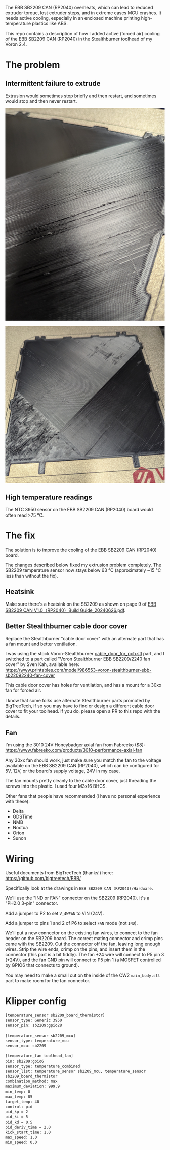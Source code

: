 The EBB SB2209 CAN (RP2040) overheats, which can lead to reduced
extruder torque, lost extruder steps, and in extreme cases MCU crashes.
It needs active cooling, especially in an enclosed machine printing
high-temperature plastics like ABS.

This repo contains a description of how I added active (forced air)
cooling of the EBB SB2209 CAN (RP2040) in the Stealthburner toolhead of
my Voron 2.4.


# The problem


## Intermittent failure to extrude

Extrusion would sometimes stop briefly and then restart, and sometimes
would stop and then never restart.

![](/images/extrusion-problem-0.jpg)

![](/images/extrusion-problem-1.jpg)

## High temperature readings

The NTC 3950 sensor on the EBB SB2209 CAN (RP2040) board would often
read >75 °C.




# The fix

The solution is to improve the cooling of the EBB SB2209 CAN (RP2040)
board.

The changes described below fixed my extrusion problem completely.
The SB2209 temperature sensor now stays below 63 °C (approximately ~15
°C less than without the fix).


## Heatsink

Make sure there's a heatsink on the SB2209 as shown
on page 9 of [EBB SB2209 CAN V1.0（RP2040）Build
Guide_20240626.pdf](https://github.com/bigtreetech/EBB/blob/master/EBB%20SB2209%20CAN%20(RP2040)/Build%20Guide/EBB%20SB2209%20CAN%20V1.0%EF%BC%88RP2040%EF%BC%89Build%20Guide_20240626.pdf).


## Better Stealthburner cable door cover

Replace the Stealthburner "cable door cover" with an alternate part that
has a fan mount and better ventilation.

I was using the stock Voron-Stealthburner
[cable_door_for_pcb.stl](https://github.com/VoronDesign/Voron-Stealthburner/blob/main/STLs/Clockwork2/cable_door_for_pcb.stl)
part, and I switched to a part called "Voron Stealthburner
EBB SB2209/2240 fan cover" by Sven Kah, available here:
<https://www.printables.com/model/986553-voron-stealthburner-ebb-sb22092240-fan-cover>

This cable door cover has holes for ventilation, and has a mount for a
30xx fan for forced air.

I know that some folks use alternate Stealthburner parts promoted by
BigTreeTech, if so you may have to find or design a different cable
door cover to fit your toolhead.  If you do, please open a PR to this
repo with the details.


## Fan

I'm using the 3010 24V Honeybadger axial fan from Fabreeko ($8):
<https://www.fabreeko.com/products/3010-performance-axial-fan>

Any 30xx fan should work, just make sure you match the fan to the voltage
available on the EBB SB2209 CAN (RP2040), which can be configured for 5V,
12V, or the board's supply voltage, 24V in my case.

The fan mounts pretty cleanly to the cable door cover, just threading
the screws into the plastic.  I used four M3x16 BHCS.

Other fans that people have recommended (i have no personal experience with these):
* Delta
* GDSTime
* NMB
* Noctua
* Orion
* Sunon




# Wiring

Useful documents from BigTreeTech (thanks!) here:
<https://github.com/bigtreetech/EBB/>

Specifically look at the drawings in `EBB SB2209 CAN (RP2040)/Hardware`.

We'll use the "IND or FAN" connector on the SB2209 (RP2040).  It's a
"PH2.0 3-pin" connector.

Add a jumper to P2 to set `V_4WFAN` to VIN (24V).

Add a jumper to pins 1 and 2 of P6 to select `FAN` mode (not `IND`).

We'll put a new connector on the existing fan wires, to connect to the
fan header on the SB2209 board.  The correct mating connector and crimp
pins came with the SB2209.  Cut the connector off the fan, leaving long
enough wires.  Strip the wire ends, crimp on the pins, and insert them
in the connector (this part is a bit fiddly).  The fan +24 wire will
connect to P5 pin 3 (+24V), and the fan GND pin will connect to P5 pin 1
(a MOSFET controlled by GPIO6 that connects to ground).

You may need to make a small cut on the inside of the CW2 `main_body.stl`
part to make room for the fan connector.




# Klipper config

```
[temperature_sensor sb2209_board_thermistor]
sensor_type: Generic 3950
sensor_pin: sb2209:gpio28

[temperature_sensor sb2209_mcu]
sensor_type: temperature_mcu
sensor_mcu: sb2209

[temperature_fan toolhead_fan]
pin: sb2209:gpio6
sensor_type: temperature_combined
sensor_list: temperature_sensor sb2209_mcu, temperature_sensor sb2209_board_thermistor
combination_method: max
maximum_deviation: 999.9
min_temp: 0
max_temp: 85
target_temp: 40
control: pid
pid_kp = 2
pid_ki = 5
pid_kd = 0.5
pid_deriv_time = 2.0
kick_start_time: 1.0
max_speed: 1.0
min_speed: 0.0
```
